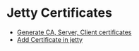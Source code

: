 # Jetty Certificates
- [Generate CA, Server, Client certificates](https://gist.github.com/jankronquist/6412839) 
- [Add Certificate in jetty](https://stackoverflow.com/questions/20056304/in-the-jetty-server-how-can-i-obtain-the-client-certificate-used-when-client-aut)
